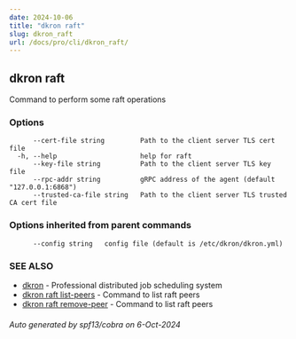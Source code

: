 ```yaml
---
date: 2024-10-06
title: "dkron raft"
slug: dkron_raft
url: /docs/pro/cli/dkron_raft/
---
```

## dkron raft

Command to perform some raft operations

### Options

```
      --cert-file string         Path to the client server TLS cert file
  -h, --help                     help for raft
      --key-file string          Path to the client server TLS key file
      --rpc-addr string          gRPC address of the agent (default "127.0.0.1:6868")
      --trusted-ca-file string   Path to the client server TLS trusted CA cert file
```

### Options inherited from parent commands

```
      --config string   config file (default is /etc/dkron/dkron.yml)
```

### SEE ALSO

* [dkron](/docs/pro/cli/dkron/)	 - Professional distributed job scheduling system
* [dkron raft list-peers](/docs/pro/cli/dkron_raft_list-peers/)	 - Command to list raft peers
* [dkron raft remove-peer](/docs/pro/cli/dkron_raft_remove-peer/)	 - Command to list raft peers

###### Auto generated by spf13/cobra on 6-Oct-2024
